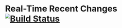 # Real-Time Recent Changes [![Build Status](https://travis-ci.org/Krinkle/mw-gadget-rtrc.png)](https://travis-ci.org/Krinkle/mw-gadget-rtrc)
